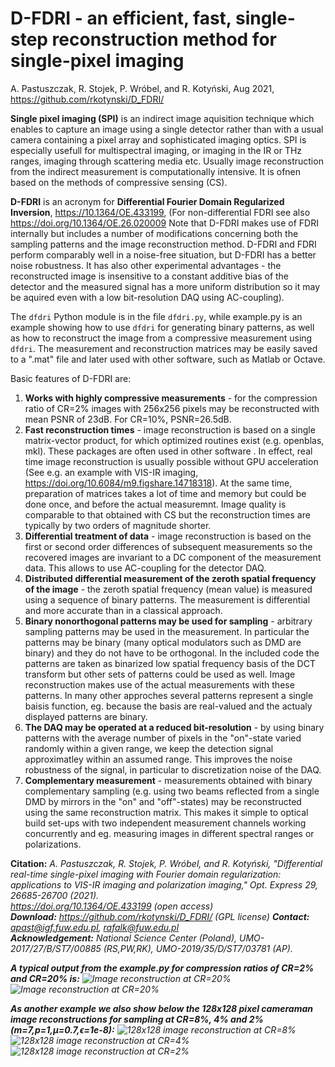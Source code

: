 # D-FDRI - an efficient, fast, single-step reconstruction method for single-pixel imaging
A. Pastuszczak, R. Stojek, P. Wróbel, and R. Kotyński, Aug 2021, https://github.com/rkotynski/D_FDRI/


**Single pixel imaging (SPI)** is an indirect image aquisition technique which enables to capture an image using a single detector rather than with a usual camera containing a pixel array and sophisticated imaging optics. SPI is especially usefull for multispectral imaging, or imaging in the IR or THz ranges, imaging through scattering media etc. Usually image reconstruction from the indirect measurement is computationally intensive. It is ofnen based on the methods of compressive sensing (CS).

**D-FDRI** is an acronym for **Differential Fourier Domain Regularized Inversion**,  https://10.1364/OE.433199, (For non-differential FDRI see also https://doi.org/10.1364/OE.26.020009 Note that D-FDRI makes use of FDRI internally but includes a number of modifications concerning both the sampling patterns and the image reconstruction method. D-FDRI and FDRI perform comparably well in a noise-free situation, but D-FDRI has a better noise robustness. It has also other experimental advantages - the reconstructed image is insensitive  to a constant additive bias of the detector and the measured signal has a more uniform distribution so it may be aquired even with a low bit-resolution DAQ using AC-coupling).

The  <code>dfdri</code> Python module is in the file <code>dfdri.py</code>, while example.py is an example showing how to use  <code>dfdri</code> for generating binary patterns, as well as how to reconstruct the image from a compressive measurement using <code>dfdri</code>. The measurement and reconstruction matrices may be easily saved to a ".mat" file and later used with other software, such as Matlab or Octave.

Basic features of D-FDRI are:
1. **Works with highly compressive measurements** - for the compression ratio of CR=2% images with 256x256 pixels may be reconstructed with mean PSNR of 23dB. For CR=10%, PSNR=26.5dB.
1. **Fast reconstruction times**  - image reconstruction is based on a single matrix-vector product, for which optimized routines exist (e.g. openblas, mkl). These packages are often used in other software . In effect, real time image reconstruction is usually possible without GPU acceleration (See e.g. an example with VIS-IR imaging, https://doi.org/10.6084/m9.figshare.14718318). At the same time, preparation of matrices  takes a lot of time and memory but could be done once, and before the actual measuremnt. Image quality is comparable to that obtained with CS but the reconstruction times are typically by two orders of magnitude shorter.
3. **Differential treatment of data** - image reconstruction is based on the first or second order differences of subsequent measurements so the recovered images are invariant to a DC component of the measurement data. This allows to use AC-coupling for the detector DAQ. 
4. **Distributed differential measurement of the zeroth spatial frequency of the image** - the zeroth spatial frequency (mean value) is measured using a sequence of binary patterns. The measurement is differential and more accurate than in a classical approach.
5. **Binary nonorthogonal patterns may be used for sampling** - arbitrary sampling patterns may be used in the measurement. In particular the patterns may be binary (many optical modulators such as DMD are binary) and they do not have to be orthogonal. In the included code the patterns are taken as binarized low spatial frequency basis of the DCT transform but other sets of patterns could be used as well. Image reconstruction makes use of the actual measurements with these patterns. In many other approches several patterns represent a single baisis function, eg. because the basis are real-valued and the actualy displayed patterns are binary.
6. **The DAQ may be operated at a reduced bit-resolution** - by using binary patterns with the average number of pixels in the "on"-state varied randomly within a given range, we keep the detection signal approximatley within an assumed range. This improves the noise robustness of the signal, in particular to discretization noise of the DAQ.
7. **Complementary measurement** - measurements obtained with binary complementary sampling (e.g. using two beams reflected from a single DMD by mirrors in the "on" and "off"-states) may be reconstructed using the same reconstruction matrix. This makes it simple to optical build set-ups with two independent measurement channels working concurrently and eg. measuring images in different spectral ranges or polarizations. 

**Citation:** <em>A. Pastuszczak, R. Stojek, P. Wróbel, and R. Kotyński, "Differential real-time single-pixel imaging with Fourier domain regularization: applications to VIS-IR imaging and polarization imaging," Opt. Express 29, 26685-26700 (2021).  
 https://doi.org/10.1364/OE.433199 (open access)  
**Download:** https://github.com/rkotynski/D_FDRI/  (GPL license)
**Contact:** apast@igf.fuw.edu.pl, rafalk@fuw.edu.pl  
**Acknowledgement:** National Science Center (Poland), UMO-2017/27/B/ST7/00885 (RS,PW,RK), UMO-2019/35/D/ST7/03781 (AP).  
 
 
**A typical output from the example.py for compression ratios of CR=2% and CR=20%  is:**
![Image reconstruction at CR=20%](reconstr_2.0proc.jpg?raw=true "D-FDRI image reconstruction at CR=2%")
![Image reconstruction at CR=20%](reconstr_20.0proc.jpg?raw=true "D-FDRI image reconstruction at CR=20%")
 
**As another example we also show below the 128x128 pixel cameraman image reconstructions for sampling at CR=8%, 4% and 2% (m=7,p=1,μ=0.7,ϵ=1e-8):**
![128x128 image reconstruction at CR=8%]( reconstr_cameraman128x128_8proc.jpg?raw=true "D-FDRI 128x128 image reconstruction at CR=8%")
![128x128 image reconstruction at CR=4%]( reconstr_cameraman128x128_4proc.jpg?raw=true "D-FDRI 128x128 image reconstruction at CR=4%")
![128x128 image reconstruction at CR=2%]( reconstr_cameraman128x128_2proc.jpg?raw=true "D-FDRI 128x128 image reconstruction at CR=2%")

